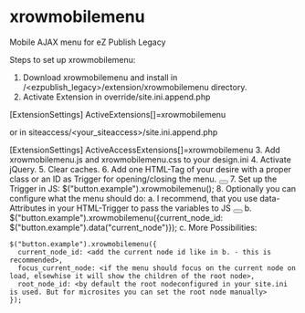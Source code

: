 xrowmobilemenu
==============

Mobile AJAX menu for eZ Publish Legacy

Steps to set up xrowmobilemenu:

1. Download xrowmobilemenu and install in <docroot>/<ezpublish_legacy>/extension/xrowmobilemenu directory.
2. Activate Extension
   in override/site.ini.append.php
   
  [ExtensionSettings]
  ActiveExtensions[]=xrowmobilemenu
  
  or in siteaccess/<your_siteaccess>/site.ini.append.php
  
  [ExtensionSettings]
  ActiveAccessExtensions[]=xrowmobilemenu
3. Add xrowmobilemenu.js and xrowmobilemenu.css to your design.ini
4. Activate jQuery.
5. Clear caches.
6. Add one HTML-Tag of your desire with a proper class or an ID as Trigger for opening/closing the menu.
  <button class="example"></button>
7. Set up the Trigger in JS: $("button.example").xrowmobilemenu();
8. Optionally you can configure what the menu should do:
  a.
    I recommend, that you use data-Attributes in your HTML-Trigger to pass the variables to JS
    <button class="example" data-current_node={$current_node_id}></button>
  b.
    $("button.example").xrowmobilemenu({current_node_id: $("button.example").data("current_node")});
  c.
    More Possibilities:
    
    $("button.example").xrowmobilemenu({
      current_node_id: <add the current node id like in b. - this is recommended>,
      focus_current_node: <if the menu should focus on the current node on load, elsewhise it will show the children of the root node>,
      root_node_id: <by default the root nodeconfigured in your site.ini is used. But for microsites you can set the root node manually>
    });
